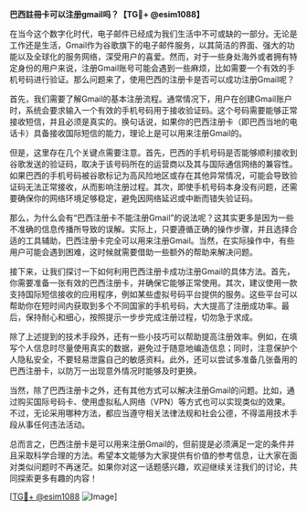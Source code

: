 **巴西註冊卡可以注册gmail吗？【TG💪+ @esim1088】**

在当今这个数字化时代，电子邮件已经成为我们生活中不可或缺的一部分。无论是工作还是生活，Gmail作为谷歌旗下的电子邮件服务，以其简洁的界面、强大的功能以及全球化的服务网络，深受用户的喜爱。然而，对于一些身处海外或者拥有特定身份的用户来说，注册Gmail账号可能会遇到一些麻烦，比如需要一个有效的手机号码进行验证。那么问题来了，使用巴西的注册卡是否可以成功注册Gmail呢？

首先，我们需要了解Gmail的基本注册流程。通常情况下，用户在创建Gmail账户时，系统会要求输入一个有效的手机号码用于接收验证码。这个号码需要能够正常接收短信，并且必须是真实的。换句话说，如果你的巴西注册卡（即巴西当地的电话卡）具备接收国际短信的能力，理论上是可以用来注册Gmail的。

但是，这里存在几个关键点需要注意。首先，巴西的手机号码是否能够顺利接收到谷歌发送的验证码，取决于该号码所在的运营商以及其与国际通信网络的兼容性。如果巴西的手机号码被谷歌标记为高风险地区或存在其他异常情况，可能会导致验证码无法正常接收，从而影响注册过程。其次，即使手机号码本身没有问题，还需要确保你的网络环境足够稳定，避免因网络延迟或中断而错失验证码。

那么，为什么会有“巴西注册卡不能注册Gmail”的说法呢？这其实更多是因为一些不准确的信息传播所导致的误解。实际上，只要遵循正确的操作步骤，并且选择合适的工具辅助，巴西注册卡完全可以用来注册Gmail。当然，在实际操作中，有些用户可能会遇到困难，这时候就需要借助一些额外的帮助来解决问题。

接下来，让我们探讨一下如何利用巴西注册卡成功注册Gmail的具体方法。首先，你需要准备一张有效的巴西注册卡，并确保它能够正常使用。其次，建议使用一款支持国际短信接收的应用程序，例如某些虚拟号码平台提供的服务。这些平台可以帮助你在短时间内获取到多个不同国家的手机号码，大大提高了注册成功率。最后，保持耐心和细心，按照提示一步步完成注册过程，切勿急于求成。

除了上述提到的技术手段外，还有一些小技巧可以帮助提高注册效率。例如，在填写个人信息时尽量使用真实的数据，避免过于随意地编造信息；同时，注意保护个人隐私安全，不要轻易泄露自己的敏感资料。此外，还可以尝试多准备几张备用的巴西注册卡，以防万一出现意外情况时能够及时更换。

当然，除了巴西注册卡之外，还有其他方式可以解决注册Gmail的问题。比如，通过购买国际号码卡、使用虚拟私人网络（VPN）等方式也可以实现类似的效果。不过，无论采用哪种方法，都应当遵守相关法律法规和社会公德，不得滥用技术手段从事任何违法活动。

总而言之，巴西注册卡是可以用来注册Gmail的，但前提是必须满足一定的条件并且采取科学合理的方法。希望本文能够为大家提供有价值的参考信息，让大家在面对类似问题时不再迷茫。如果你对这一话题感兴趣，欢迎继续关注我们的讨论，共同探索更多有趣的内容！

[[TG💪+ @esim1088](https://t.me/s/esim1088) ![Image](https://i.postimg.cc/4NQfJmqS/Snipaste-2025-05-13-00-14-12.png)]